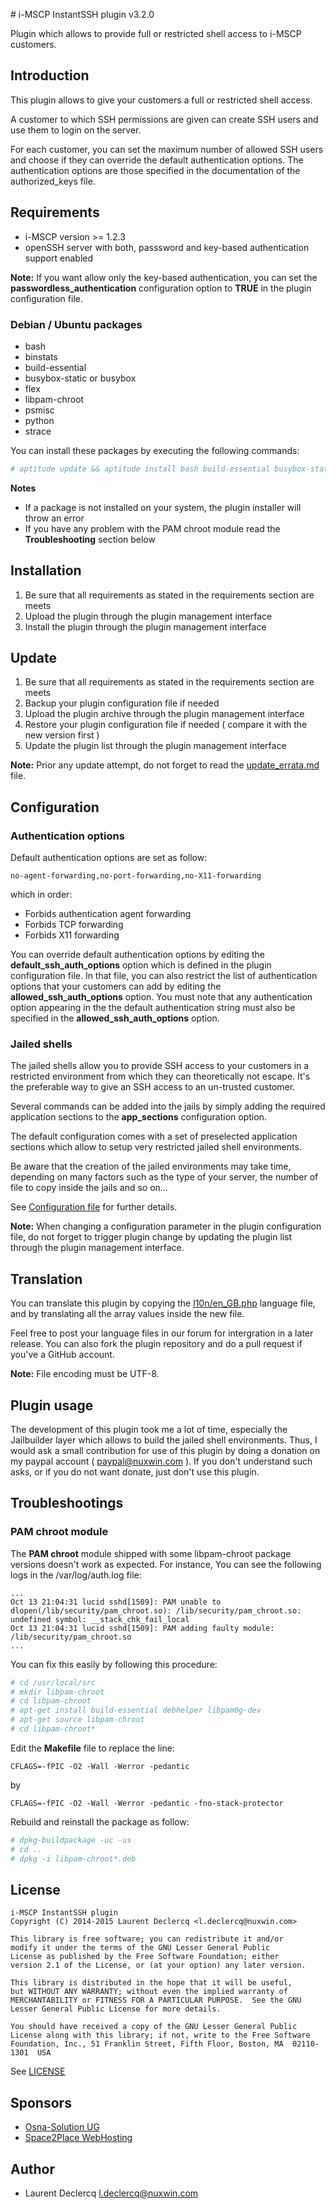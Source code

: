 # i-MSCP InstantSSH plugin v3.2.0

Plugin which allows to provide full or restricted shell access to i-MSCP customers.

## Introduction

This plugin allows to give your customers a full or restricted shell access.

A customer to which SSH permissions are given can create SSH users and use them to login on the server.

For each customer, you can set the maximum number of allowed SSH users and choose if they can override the default
authentication options. The authentication options are those specified in the documentation of the authorized_keys file.

## Requirements

* i-MSCP version >= 1.2.3
* openSSH server with both, passsword and key-based authentication support enabled

**Note:** If you want allow only the key-based authentication, you can set the **passwordless_authentication**
configuration option to **TRUE** in the plugin configuration file.

### Debian / Ubuntu packages

* bash
* binstats
* build-essential
* busybox-static or busybox
* flex
* libpam-chroot
* psmisc
* python
* strace

You can install these packages by executing the following commands:

```bash
# aptitude update && aptitude install bash build-essential busybox-static flex libpam-chroot psmisc python strace
```

**Notes**

* If a package is not installed on your system, the plugin installer will throw an error
* If you have any problem with the PAM chroot module read the **Troubleshooting** section below

## Installation

1. Be sure that all requirements as stated in the requirements section are meets
2. Upload the plugin through the plugin management interface
3. Install the plugin through the plugin management interface

## Update

1. Be sure that all requirements as stated in the requirements section are meets
2. Backup your plugin configuration file if needed
3. Upload the plugin archive through the plugin management interface
4. Restore your plugin configuration file if needed ( compare it with the new version first )
5. Update the plugin list through the plugin management interface

**Note:** Prior any update attempt, do not forget to read the [update_errata.md](update_errata.md) file.

## Configuration

### Authentication options

Default authentication options are set as follow:

```
no-agent-forwarding,no-port-forwarding,no-X11-forwarding
```

which in order:

* Forbids authentication agent forwarding
* Forbids TCP forwarding
* Forbids X11 forwarding

You can override default authentication options by editing the **default_ssh_auth_options** option which is defined in
the plugin configuration file. In that file, you can also restrict the list of authentication options that your
customers can add by editing the **allowed_ssh_auth_options** option. You must note that any authentication option
appearing in the the default authentication string must also be specified in the **allowed_ssh_auth_options** option.

### Jailed shells

The jailed shells allow you to provide SSH access to your customers in a restricted environment from which they can
theoretically not escape. It's the preferable way to give an SSH access to an un-trusted customer.

Several commands can be added into the jails by simply adding the required application sections to the **app_sections**
configuration option.

The default configuration comes with a set of preselected application sections which allow to setup very restricted
jailed shell environments.

Be aware that the creation of the jailed environments may take time, depending on many factors such as the type of your
server, the number of file to copy inside the jails and so on...

See [Configuration file](../InstantSSH/config.php) for further details.

**Note:** When changing a configuration parameter in the plugin configuration file, do not forget to trigger plugin
change by updating the plugin list through the plugin management interface.

## Translation

You can translate this plugin by copying the [l10n/en_GB.php](l10n/en_GB.php) language file, and by translating all the
array values inside the new file.

Feel free to post your language files in our forum for intergration in a later release. You can also fork the plugin
repository and do a pull request if you've a GitHub account.

**Note:** File encoding must be UTF-8.

## Plugin usage

The development of this plugin took me a lot of time, especially the Jailbuilder layer which allows to build the jailed
shell environments. Thus, I would ask a small contribution for use of this plugin by doing a donation on my paypal
account ( paypal@nuxwin.com ). If you don't understand such asks, or if you do not want donate, just don't use this
plugin.

## Troubleshootings

### PAM chroot module

The **PAM chroot** module shipped with some libpam-chroot package versions doesn't work as expected. For instance, You
can see the following logs in the /var/log/auth.log file:

```
...
Oct 13 21:04:31 lucid sshd[1509]: PAM unable to dlopen(/lib/security/pam_chroot.so): /lib/security/pam_chroot.so: undefined symbol: __stack_chk_fail_local
Oct 13 21:04:31 lucid sshd[1509]: PAM adding faulty module: /lib/security/pam_chroot.so
...
```

You can fix this easily by following this procedure:

```bash
# cd /usr/local/src
# mkdir libpam-chroot
# cd libpam-chroot
# apt-get install build-essential debhelper libpam0g-dev
# apt-get source libpam-chroot
# cd libpam-chroot*
```

Edit the **Makefile** file to replace the line:

```
CFLAGS=-fPIC -O2 -Wall -Werror -pedantic
```

by

```
CFLAGS=-fPIC -O2 -Wall -Werror -pedantic -fno-stack-protector
```

Rebuild and reinstall the package as follow:

```bash
# dpkg-buildpackage -uc -us
# cd ..
# dpkg -i libpam-chroot*.deb
```

## License

```
i-MSCP InstantSSH plugin
Copyright (C) 2014-2015 Laurent Declercq <l.declercq@nuxwin.com>

This library is free software; you can redistribute it and/or
modify it under the terms of the GNU Lesser General Public
License as published by the Free Software Foundation; either
version 2.1 of the License, or (at your option) any later version.

This library is distributed in the hope that it will be useful,
but WITHOUT ANY WARRANTY; without even the implied warranty of
MERCHANTABILITY or FITNESS FOR A PARTICULAR PURPOSE.  See the GNU
Lesser General Public License for more details.

You should have received a copy of the GNU Lesser General Public
License along with this library; if not, write to the Free Software
Foundation, Inc., 51 Franklin Street, Fifth Floor, Boston, MA  02110-1301  USA
```

See [LICENSE](LICENSE)

## Sponsors

* [Osna-Solution UG](http://portal.osna-solution.de "Osna-Solution UG")
* [Space2Place WebHosting](http://space2place.de "Space2Place WebHosting")

## Author

* Laurent Declercq <l.declercq@nuxwin.com>
